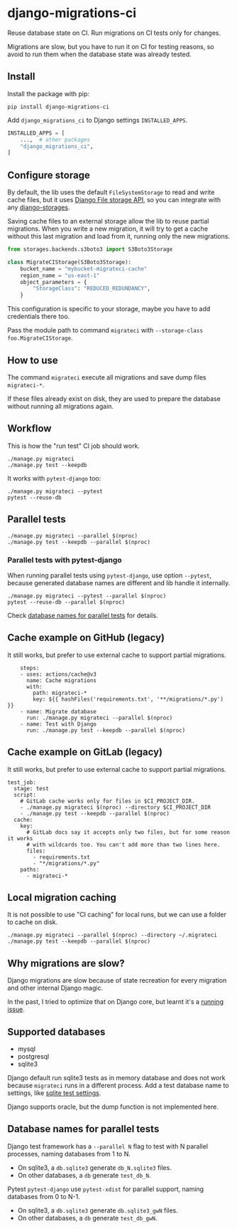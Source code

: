 # django-migrations-ci

Reuse database state on CI. Run migrations on CI tests only for changes.

Migrations are slow, but you have to run it on CI for testing reasons, so avoid
to run them when the database state was already tested.

## Install

Install the package with pip:

```shell
pip install django-migrations-ci
```

Add `django_migrations_ci` to Django settings `INSTALLED_APPS`.

```python
INSTALLED_APPS = [
    ...,  # other packages
    "django_migrations_ci",
]
```

## Configure storage

By default, the lib uses the default `FileSystemStorage` to read and write cache
files, but it uses [Django File storage API](https://docs.djangoproject.com/en/4.1/ref/files/storage/),
so you can integrate with any [django-storages](https://django-storages.readthedocs.io/).

Saving cache files to an external storage allow the lib to reuse partial migrations.
When you write a new migration, it will try to get a cache without this
last migration and load from it, running only the new migrations.

```python
from storages.backends.s3boto3 import S3Boto3Storage

class MigrateCIStorage(S3Boto3Storage):
    bucket_name = "mybucket-migrateci-cache"
    region_name = "us-east-1"
    object_parameters = {
        "StorageClass": "REDUCED_REDUNDANCY",
    }
```

This configuration is specific to your storage, maybe you have to add credentials
there too.

Pass the module path to command `migrateci` with `--storage-class foo.MigrateCIStorage`.

## How to use

The command `migrateci` execute all migrations and save dump files `migrateci-*`.

If these files already exist on disk, they are used to prepare the database
without running all migrations again.

## Workflow

This is how the "run test" CI job should work.

```shell
./manage.py migrateci
./manage.py test --keepdb
```

It works with `pytest-django` too:

```shell
./manage.py migrateci --pytest
pytest --reuse-db
```

## Parallel tests

```shell
./manage.py migrateci --parallel $(nproc)
./manage.py test --keepdb --parallel $(nproc)
```

### Parallel tests with pytest-django

When running parallel tests using `pytest-django`, use option `--pytest`,
because generated database names are different and lib handle it internally.

```shell
./manage.py migrateci --pytest --parallel $(nproc)
pytest --reuse-db --parallel $(nproc)
```

Check [database names for parallel tests](#database-names-for-parallel-tests) for
details. 

## Cache example on GitHub (legacy)

It still works, but prefer to use external cache to support partial migrations.

```
    steps:
    - uses: actions/cache@v3
      name: Cache migrations
      with:
        path: migrateci-*
        key: ${{ hashFiles('requirements.txt', '**/migrations/*.py') }}
    - name: Migrate database
      run: ./manage.py migrateci --parallel $(nproc)
    - name: Test with Django
      run: ./manage.py test --keepdb --parallel $(nproc)
```

## Cache example on GitLab (legacy)

It still works, but prefer to use external cache to support partial migrations.

```
test_job:
  stage: test
  script:
    # GitLab cache works only for files in $CI_PROJECT_DIR.
    - ./manage.py migrateci $(nproc) --directory $CI_PROJECT_DIR
    - ./manage.py test --keepdb --parallel $(nproc)
  cache:
    key:
      # GitLab docs say it accepts only two files, but for some reason it works
      # with wildcards too. You can't add more than two lines here.
      files:
        - requirements.txt
        - "*/migrations/*.py"
    paths:
      - migrateci-*
```

## Local migration caching

It is not possible to use "CI caching" for local runs, but we can use a folder
to cache on disk.

```shell
./manage.py migrateci --parallel $(nproc) --directory ~/.migrateci
./manage.py test --keepdb --parallel $(nproc)
```

## Why migrations are slow?

Django migrations are slow because of state recreation for every migration and other internal Django magic.

In the past, I tried to optimize that on Django core, but learnt it's a [running issue](https://code.djangoproject.com/ticket/29898).

## Supported databases

* mysql
* postgresql
* sqlite3

Django default run sqlite3 tests as in memory database and does not work because
`migrateci` runs in a different process. Add a test database name to settings,
like [sqlite test settings](django_migrations_ci/tests/testapp/settings_sqlite.py).

Django supports oracle, but the dump function is not implemented here.

## Database names for parallel tests

Django test framework has a `--parallel N` flag to test with N parallel processes,
naming databases from 1 to N.

* On sqlite3, a `db.sqlite3` generate `db_N.sqlite3` files.
* On other databases, a `db` generate `test_db_N`.

Pytest `pytest-django` use `pytest-xdist` for parallel support, naming databases
from 0 to N-1.

* On sqlite3, a `db.sqlite3` generate `db.sqlite3_gwN` files.
* On other databases, a `db` generate `test_db_gwN`.
